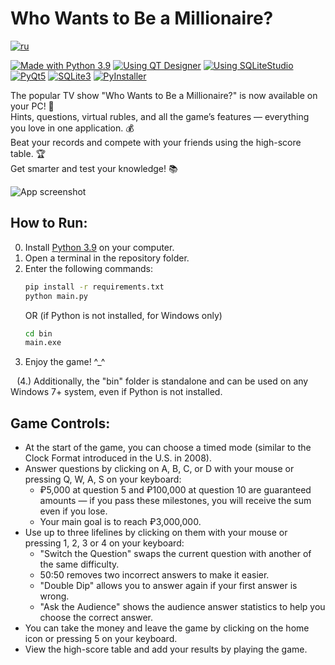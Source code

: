 # Who Wants to Be a Millionaire?
[![ru](https://img.shields.io/badge/lang-RU-blue?style=flat-square)](https://github.com/snowlue/wwtbam/blob/main/README.md)

[![Made with Python 3.9](https://img.shields.io/badge/Made_with-Python_3.9-336E9E?style=flat-square)][1]
[![Using QT Designer](https://img.shields.io/badge/Using-QT_Designer-25AF37?style=flat-square)][2]
[![Using SQLiteStudio](https://img.shields.io/badge/Using-SQLiteStudio-337CCF?style=flat-square)][3]  
[![PyQt5](https://img.shields.io/badge/PyQt5-40CD52?style=flat-square)][4]
[![SQLite3](https://img.shields.io/badge/SQLite3-107FCB?style=flat-square)][5]
[![PyInstaller](https://img.shields.io/badge/PyInstaller-FFEB5E?style=flat-square)][6]

The popular TV show "Who Wants to Be a Millionaire?" is now available on your PC! 💙  
Hints, questions, virtual rubles, and all the game’s features — everything you love in one application. 💰  
Beat your records and compete with your friends using the high-score table. 🏆  
Get smarter and test your knowledge! 📚

![App screenshot](https://github.com/user-attachments/assets/24ba3f9a-86ec-49cd-b2a2-8cbe9c8297e8)

## How to Run:

0. Install [Python 3.9][1] on your computer.
1. Open a terminal in the repository folder.
2. Enter the following commands:
    ```bash
    pip install -r requirements.txt
    python main.py
    ```
    OR (if Python is not installed, for Windows only)
    ```bash
    cd bin
    main.exe
    ```
3. Enjoy the game! ^_^

⠀(4.) Additionally, the "bin" folder is standalone and can be used on any Windows 7+ system, even if Python is not installed.

## Game Controls:

- At the start of the game, you can choose a timed mode (similar to the Clock Format introduced in the U.S. in 2008).
- Answer questions by clicking on A, B, C, or D with your mouse or pressing Q, W, A, S on your keyboard:
    - ₽5,000 at question 5 and ₽100,000 at question 10 are guaranteed amounts — if you pass these milestones, you will receive the sum even if you lose.
    - Your main goal is to reach ₽3,000,000.
- Use up to three lifelines by clicking on them with your mouse or pressing 1, 2, 3 or 4 on your keyboard:
    - "Switch the Question" swaps the current question with another of the same difficulty.
    - 50:50 removes two incorrect answers to make it easier.
    - "Double Dip" allows you to answer again if your first answer is wrong.
    - "Ask the Audience" shows the audience answer statistics to help you choose the correct answer.
- You can take the money and leave the game by clicking on the home icon or pressing 5 on your keyboard.
- View the high-score table and add your results by playing the game.


[1]: https://www.python.org/downloads/release/python-3913/
[2]: https://doc.qt.io/qt-5/qtdesigner-manual.html
[3]: https://sqlitestudio.pl
[4]: https://pypi.org/project/PyQt5
[5]: https://www.sqlite.org
[6]: https://www.pyinstaller.org
